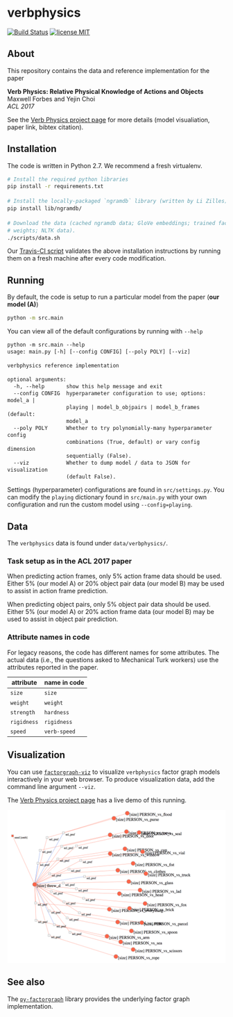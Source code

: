 # verbphysics

[![Build Status](https://travis-ci.org/uwnlp/verbphysics.svg?branch=master)](https://travis-ci.org/uwnlp/verbphysics)
[![license MIT](https://img.shields.io/badge/license-MIT-blue.svg)](https://github.com/uwnlp/verbphysics/blob/master/LICENSE.txt)

## About

This repository contains the data and reference implementation for the paper

**Verb Physics: Relative Physical Knowledge of Actions and Objects**  
Maxwell Forbes and Yejin Choi  
_ACL 2017_

See the [Verb Physics project page](https://uwnlp.github.io/verbphysics/) for
more details (model visualiation, paper link, bibtex citation).

## Installation

The code is written in Python 2.7. We recommend a fresh virtualenv.

```sh
# Install the required python libraries
pip install -r requirements.txt

# Install the locally-packaged `ngramdb` library (written by Li Zilles).
pip install lib/ngramdb/

# Download the data (cached ngramdb data; GloVe embeddings; trained factor
# weights; NLTK data).
./scripts/data.sh
```

Our [Travis-CI
script](https://github.com/uwnlp/verbphysics/blob/master/.travis.yml) validates
the above installation instructions by running them on a fresh machine after
every code modification.

## Running

By default, the code is setup to run a particular model from the paper (**our
model (A)**)

```sh
python -m src.main
```

You can view all of the default configurations by running with `--help`

```
python -m src.main --help
usage: main.py [-h] [--config CONFIG] [--poly POLY] [--viz]

verbphysics reference implementation

optional arguments:
  -h, --help       show this help message and exit
  --config CONFIG  hyperparameter configuration to use; options: model_a |
                   playing | model_b_objpairs | model_b_frames (default:
                   model_a
  --poly POLY      Whether to try polynomially-many hyperparameter config
                   combinations (True, default) or vary config dimension
                   sequentially (False).
  --viz            Whether to dump model / data to JSON for visualization
                   (default False).
```

Settings (hyperparameter) configurations are found in `src/settings.py`. You
can modify the `playing` dictionary found in `src/main.py` with your own
configuration and run the custom model using `--config=playing`.

## Data

The `verbphysics` data is found under `data/verbphysics/`.

### Task setup as in the ACL 2017 paper

When predicting action frames, only 5% action frame data should be used. Either
5% (our model A) or 20% object pair data (our model B) may be used to assist in
action frame prediction.

When predicting object pairs, only 5% object pair data should be used. Either 5%
(our model A) or 20% action frame data (our model B) may be used to assist in
object pair prediction.

### Attribute names in code

For legacy reasons, the code has different names for some attributes. The actual
data (i.e., the questions asked to Mechanical Turk workers) use the attributes
reported in the paper.

attribute   | name in code
---         | ---
`size`      | `size`
`weight`    | `weight`
`strength`  | `hardness`
`rigidness` | `rigidness`
`speed`     | `verb-speed`

## Visualization

You can use [`factorgraph-viz`](https://github.com/mbforbes/factorgraph-viz) to
visualize `verbphysics` factor graph models interactively in your web browser.
To produce visualization data, add the command line argument `--viz`.

The [Verb Physics project page](https://uwnlp.github.io/verbphysics/) has a
live demo of this running.

![An example rendering of a factor graph using the factorgraph-viz library](factorgraph-viz.png)

## See also

The [`py-factorgraph`](https://github.com/mbforbes/py-factorgraph) library
provides the underlying factor graph implementation.
